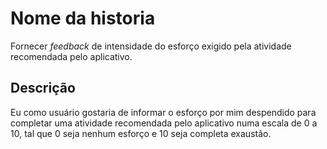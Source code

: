 # Nome da historia

Fornecer _feedback_ de intensidade do esforço exigido pela atividade recomendada pelo aplicativo.

## Descrição

Eu como usuário gostaria de informar o esforço por mim despendido para completar uma atividade recomendada pelo aplicativo numa escala de 0 a 10, tal que 0 seja nenhum esforço e 10 seja completa exaustão.
